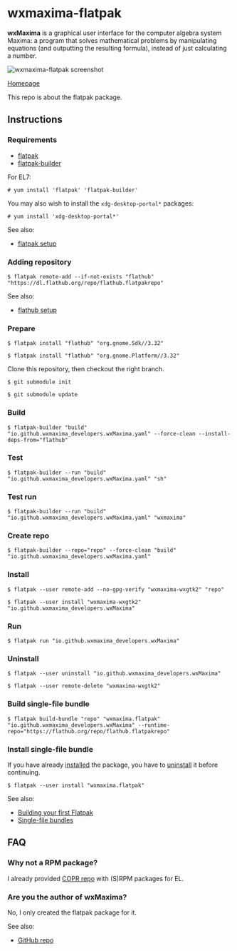 # wxmaxima-flatpak

**wxMaxima** is a graphical user interface for the computer algebra system Maxima: a program that solves mathematical problems by manipulating equations (and outputting the resulting formula), instead of just calculating a number.

![wxmaxima-flatpak screenshot](wxmaxima-flatpak.png)

[Homepage](https://wxmaxima-developers.github.io/wxmaxima)

This repo is about the flatpak package.

## Instructions

### Requirements

* [flatpak](https://github.com/flatpak/flatpak)
* [flatpak-builder](https://github.com/flatpak/flatpak-builder)

For EL7:

```
# yum install 'flatpak' 'flatpak-builder'
```

You may also wish to install the `xdg-desktop-portal*` packages:

```
# yum install 'xdg-desktop-portal*'
```

See also:

* [flatpak setup](https://flatpak.org/setup)

### Adding repository

```
$ flatpak remote-add --if-not-exists "flathub" "https://dl.flathub.org/repo/flathub.flatpakrepo"
```

See also:

* [flathub setup](http://docs.flatpak.org/en/latest/using-flatpak.html#add-a-remote)

### Prepare

```
$ flatpak install "flathub" "org.gnome.Sdk//3.32"
```

```
$ flatpak install "flathub" "org.gnome.Platform//3.32"
```

Clone this repository, then checkout the right branch.

```
$ git submodule init
```

```
$ git submodule update
```

### Build

```
$ flatpak-builder "build" "io.github.wxmaxima_developers.wxMaxima.yaml" --force-clean --install-deps-from="flathub"
```

### Test

```
$ flatpak-builder --run "build" "io.github.wxmaxima_developers.wxMaxima.yaml" "sh"
```

### Test run

```
$ flatpak-builder --run "build" "io.github.wxmaxima_developers.wxMaxima.yaml" "wxmaxima"
```

### Create repo

```
$ flatpak-builder --repo="repo" --force-clean "build" "io.github.wxmaxima_developers.wxMaxima.yaml"
```

### Install

```
$ flatpak --user remote-add --no-gpg-verify "wxmaxima-wxgtk2" "repo"
```

```
$ flatpak --user install "wxmaxima-wxgtk2" "io.github.wxmaxima_developers.wxMaxima"
```

### Run

```
$ flatpak run "io.github.wxmaxima_developers.wxMaxima"
```

### Uninstall

```
$ flatpak --user uninstall "io.github.wxmaxima_developers.wxMaxima"
```

```
$ flatpak --user remote-delete "wxmaxima-wxgtk2"
```

### Build single-file bundle

```
$ flatpak build-bundle "repo" "wxmaxima.flatpak" "io.github.wxmaxima_developers.wxMaxima" --runtime-repo="https://flathub.org/repo/flathub.flatpakrepo"
```

### Install single-file bundle

If you have already [installed](#install) the package, you have to [uninstall](#uninstall) it before continuing.

```
$ flatpak --user install "wxmaxima.flatpak"
```

See also:
* [Building your first Flatpak](http://docs.flatpak.org/en/latest/first-build.html)
* [Single-file bundles](http://docs.flatpak.org/en/latest/single-file-bundles.html#single-file-bundles)

## FAQ

### Why not a RPM package?

I already provided [COPR repo](https://copr.fedorainfracloud.org/coprs/scx/wxMaxima) with (S)RPM packages for EL.

### Are you the author of wxMaxima?

No, I only created the flatpak package for it.

See also:

* [GitHub repo](https://github.com/wxMaxima-developers/wxmaxima)

